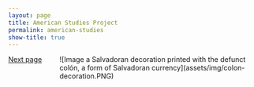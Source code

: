 ```yaml
---
layout: page
title: American Studies Project
permalink: american-studies
show-title: true
---
```


<span style="float: right; width: 400px;">
![Image a Salvadoran decoration printed with the defunct colón, a form of Salvadoran currency](assets/img/colon-decoration.PNG)
</span>

[Next page](subtitle.html)


